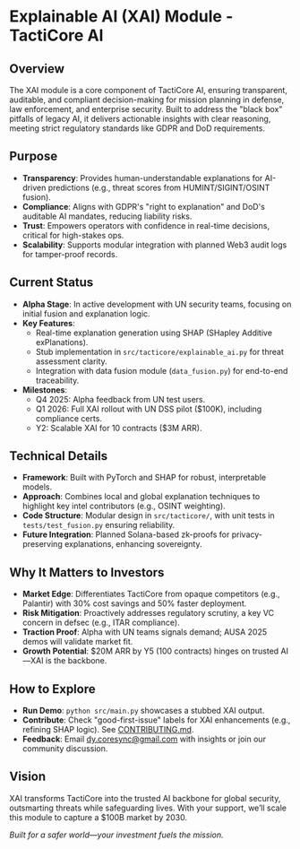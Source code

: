# Explainable AI (XAI) Module - TactiCore AI

## Overview
The XAI module is a core component of TactiCore AI, ensuring transparent, auditable, and compliant decision-making for mission planning in defense, law enforcement, and enterprise security. Built to address the "black box" pitfalls of legacy AI, it delivers actionable insights with clear reasoning, meeting strict regulatory standards like GDPR and DoD requirements.

## Purpose
- **Transparency**: Provides human-understandable explanations for AI-driven predictions (e.g., threat scores from HUMINT/SIGINT/OSINT fusion).
- **Compliance**: Aligns with GDPR's "right to explanation" and DoD's auditable AI mandates, reducing liability risks.
- **Trust**: Empowers operators with confidence in real-time decisions, critical for high-stakes ops.
- **Scalability**: Supports modular integration with planned Web3 audit logs for tamper-proof records.

## Current Status
- **Alpha Stage**: In active development with UN security teams, focusing on initial fusion and explanation logic.
- **Key Features**:
  - Real-time explanation generation using SHAP (SHapley Additive exPlanations).
  - Stub implementation in `src/tacticore/explainable_ai.py` for threat assessment clarity.
  - Integration with data fusion module (`data_fusion.py`) for end-to-end traceability.
- **Milestones**:
  - Q4 2025: Alpha feedback from UN test users.
  - Q1 2026: Full XAI rollout with UN DSS pilot ($100K), including compliance certs.
  - Y2: Scalable XAI for 10 contracts ($3M ARR).

## Technical Details
- **Framework**: Built with PyTorch and SHAP for robust, interpretable models.
- **Approach**: Combines local and global explanation techniques to highlight key intel contributors (e.g., OSINT weighting).
- **Code Structure**: Modular design in `src/tacticore/`, with unit tests in `tests/test_fusion.py` ensuring reliability.
- **Future Integration**: Planned Solana-based zk-proofs for privacy-preserving explanations, enhancing sovereignty.

## Why It Matters to Investors
- **Market Edge**: Differentiates TactiCore from opaque competitors (e.g., Palantir) with 30% cost savings and 50% faster deployment.
- **Risk Mitigation**: Proactively addresses regulatory scrutiny, a key VC concern in defsec (e.g., ITAR compliance).
- **Traction Proof**: Alpha with UN teams signals demand; AUSA 2025 demos will validate market fit.
- **Growth Potential**: $20M ARR by Y5 (100 contracts) hinges on trusted AI—XAI is the backbone.

## How to Explore
- **Run Demo**: `python src/main.py` showcases a stubbed XAI output.
- **Contribute**: Check "good-first-issue" labels for XAI enhancements (e.g., refining SHAP logic). See [CONTRIBUTING.md](CONTRIBUTING.md).
- **Feedback**: Email dy.coresync@gmail.com with insights or join our community discussion.

## Vision
XAI transforms TactiCore into the trusted AI backbone for global security, outsmarting threats while safeguarding lives. With your support, we’ll scale this module to capture a $100B market by 2030.

*Built for a safer world—your investment fuels the mission.*
